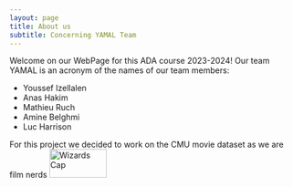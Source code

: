 ```yaml
---
layout: page
title: About us
subtitle: Concerning YAMAL Team
---
```


Welcome on our WebPage for this ADA course 2023-2024! Our team YAMAL is an acronym of the names of our team members:

- Youssef Izellalen
- Anas Hakim
- Mathieu Ruch
- Amine Belghmi
- Luc Harrison

For this project we decided to work on the CMU movie dataset as we are film nerds 
<img src="https://emojis.wiki/thumbs/emojis/nerd-face.webp" width="100" height="50" alt="Wizards Cap">
